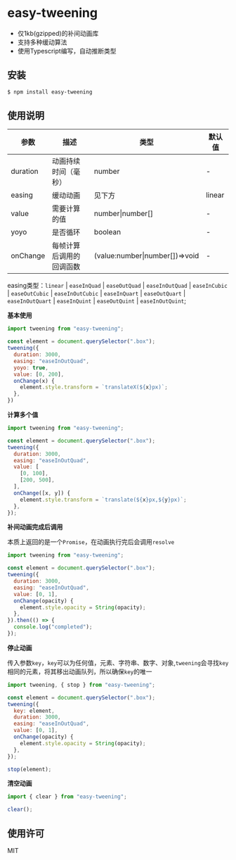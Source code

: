# easy-tweening

- 仅1kb(gzipped)的补间动画库
- 支持多种缓动算法
- 使用Typescript编写，自动推断类型

## 安装

```sh
$ npm install easy-tweening
```

## 使用说明

| 参数     	| 描述                     	| 类型                          	| 默认值 	|
|----------	|--------------------------	|-------------------------------	|--------	|
| duration 	| 动画持续时间（毫秒）     	| number                        	| -      	|
| easing   	| 缓动动画                 	| 见下方                        	    | linear 	|
| value    	| 需要计算的值             	| number\|number[]               	| -      	|
| yoyo    	| 是否循环               	| boolean                          	| -      	|
| onChange 	| 每帧计算后调用的回调函数 	| (value:number\|number[])=>void 	| -      	|

easing类型：`linear`
           | `easeInQuad`
           | `easeOutQuad`
           | `easeInOutQuad`
           | `easeInCubic`
           | `easeOutCubic`
           | `easeInOutCubic`
           | `easeInQuart`
           | `easeOutQuart`
           | `easeInOutQuart`
           | `easeInQuint`
           | `easeOutQuint`
           | `easeInOutQuint`;

**基本使用**

```javascript
import tweening from "easy-tweening";

const element = document.querySelector(".box");
tweening({
  duration: 3000,
  easing: "easeInOutQuad",
  yoyo: true,
  value: [0, 200],
  onChange(x) {
    element.style.transform = `translateX(${x}px)`;
  },
})
```

**计算多个值**

```javascript
import tweening from "easy-tweening";

const element = document.querySelector(".box");
tweening({
  duration: 3000,
  easing: "easeInOutQuad",
  value: [
    [0, 100],
    [200, 500],
  ],
  onChange([x, y]) {
    element.style.transform = `translate(${x}px,${y}px)`;
  },
});
```

**补间动画完成后调用**

本质上返回的是一个`Promise`，在动画执行完后会调用`resolve`

```javascript
import tweening from "easy-tweening";

const element = document.querySelector(".box");
tweening({
  duration: 3000,
  easing: "easeInOutQuad",
  value: [0, 1],
  onChange(opacity) {
    element.style.opacity = String(opacity);
  },
}).then(() => {
  console.log("completed");
});
```

**停止动画**

传入参数`key`，`key`可以为任何值，元素、字符串、数字、对象,`tweening`会寻找`key`相同的元素，将其移出动画队列，所以确保`key`的唯一

```javascript
import tweening, { stop } from "easy-tweening";

const element = document.querySelector(".box");
tweening({
  key: element,
  duration: 3000,
  easing: "easeInOutQuad",
  value: [0, 1],
  onChange(opacity) {
    element.style.opacity = String(opacity);
  },
});

stop(element);
```

**清空动画**

```javascript
import { clear } from "easy-tweening";

clear();
```

## 使用许可

MIT
